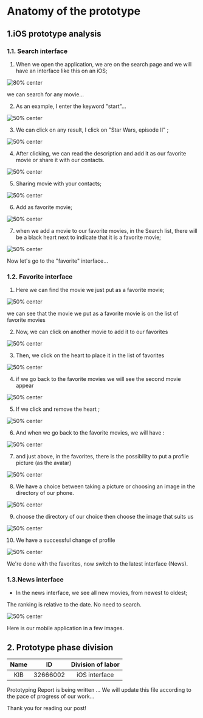 # Anatomy of the prototype


## 1.iOS prototype analysis

### 1.1. Search interface

  1. When we open the application, we are on the search page and we will have an interface like this on an iOS;

  ![80% center](images/Search1.png)
  
  we can search for any movie...

  2. As an example, I enter the keyword "start"...

  ![50% center](images/Search2.png)

  3. We can click on any result, I click on "Star Wars, episode II" ;

  ![50% center](images/Search3.png)

  4. After clicking, we can read the description and add it as our favorite movie or share it with our contacts.

  ![50% center](images/Search4.png)

  5. Sharing movie with your contacts; 

  ![50% center](images/Search5-Share.png)

  6. Add as favorite movie;

  ![50% center](images/Search6-Fav.png)

  7. when we add a movie to our favorite movies, in the Search list, there will be a black heart next to indicate that it is a favorite movie;

  ![50% center](images/Search7-coeurmark.png)

  Now let's go to the "favorite" interface...


### 1.2. Favorite interface
  
  1. Here we can find the movie we just put as a favorite movie;

  ![50% center](images/Fav1.png)

  we can see that the movie we put as a favorite movie is on the list of favorite movies
  
  2. Now, we can click on another movie to add it to our favorites

  ![50% center](images/Fav2.png)

  3. Then,  we click on the heart to place it in the list of favorites

  ![50% center](images/fav3.png)

  4. if we go back to the favorite movies we will see the second movie appear

  ![50% center](images/fav4.png)

  5. If we click and remove the heart ;

  ![50% center](images/fav5.png) 

  6. And when we go back to the favorite movies, we will have :

  ![50% center](images/fav6.png) 

  7. and just above, in the favorites, there is the possibility to put a profile picture (as the avatar)

  ![50% center](images/fav-avatar1.png)

  8. We have a choice between taking a picture or choosing an image in the directory of our phone.

  ![50% center](images/fav-avatar2-albums.png)

  9. choose the directory of our choice then choose the image that suits us

  ![50% center](images/fav-avatar3-selectprofil.png)

  10. We have a successful change of profile

  ![50% center](images/fav-avatar4-profil-update.png)

  We're done with the favorites, now switch to the latest interface (News).

###  1.3.News interface

  - In the news interface, we see all new movies, from newest to oldest;

  The ranking is relative to the date. No need to search.

  ![50% center](images/New1.png)

Here is our mobile application in a few images.


## 2. Prototype phase division

Name  | ID | Division of labor
:-:|:-:|:-:
 KIB  | 32666002 | iOS interface |

 


Prototyping Report is being written ... We will update this file according to the pace of progress of our work... 

Thank you for reading our post!

